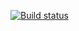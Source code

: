 [![Build status](https://ci.appveyor.com/api/projects/status/vq2vcgvkn27uwaxa?svg=true)](https://ci.appveyor.com/project/tul6skiu/test-first)
